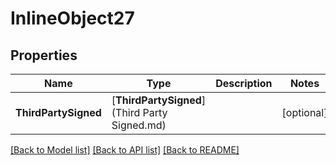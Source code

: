 # InlineObject27

## Properties

Name | Type | Description | Notes
------------ | ------------- | ------------- | -------------
**ThirdPartySigned** | [**ThirdPartySigned**](Third Party Signed.md) |  | [optional] 

[[Back to Model list]](../README.md#documentation-for-models) [[Back to API list]](../README.md#documentation-for-api-endpoints) [[Back to README]](../README.md)


